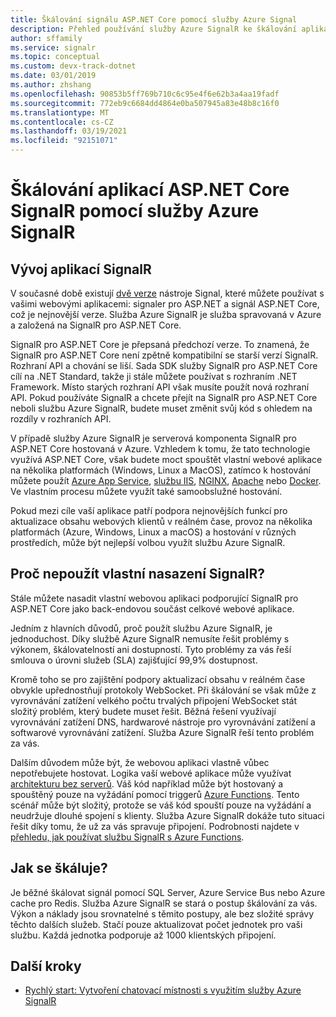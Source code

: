```yaml
---
title: Škálování signálu ASP.NET Core pomocí služby Azure Signal
description: Přehled používání služby Azure SignalR ke škálování aplikací ASP.NET Core SignalR.
author: sffamily
ms.service: signalr
ms.topic: conceptual
ms.custom: devx-track-dotnet
ms.date: 03/01/2019
ms.author: zhshang
ms.openlocfilehash: 90853b5ff769b710c6c95e4f6e62b3a4aa19fadf
ms.sourcegitcommit: 772eb9c6684dd4864e0ba507945a83e48b8c16f0
ms.translationtype: MT
ms.contentlocale: cs-CZ
ms.lasthandoff: 03/19/2021
ms.locfileid: "92151071"
---
```

# <a name="scale-aspnet-core-signalr-applications-with-azure-signalr-service"></a>Škálování aplikací ASP.NET Core SignalR pomocí služby Azure SignalR

## <a name="developing-signalr-apps"></a>Vývoj aplikací SignalR

V současné době existují [dvě verze](/aspnet/core/signalr/version-differences) nástroje Signal, které můžete používat s vašimi webovými aplikacemi: signaler pro ASP.NET a signál ASP.NET Core, což je nejnovější verze. Služba Azure SignalR je služba spravovaná v Azure a založená na SignalR pro ASP.NET Core.

SignalR pro ASP.NET Core je přepsaná předchozí verze. To znamená, že SignalR pro ASP.NET Core není zpětně kompatibilní se starší verzí SignalR. Rozhraní API a chování se liší. Sada SDK služby SignalR pro ASP.NET Core cílí na .NET Standard, takže ji stále můžete používat s rozhraním .NET Framework. Místo starých rozhraní API však musíte použít nová rozhraní API. Pokud používáte SignalR a chcete přejít na SignalR pro ASP.NET Core neboli službu Azure SignalR, budete muset změnit svůj kód s ohledem na rozdíly v rozhraních API.

V případě služby Azure SignalR je serverová komponenta SignalR pro ASP.NET Core hostovaná v Azure. Vzhledem k tomu, že tato technologie využívá ASP.NET Core, však budete moct spouštět vlastní webové aplikace na několika platformách (Windows, Linux a MacOS), zatímco k hostování můžete použít [Azure App Service](../app-service/overview.md), [službu IIS](/aspnet/core/host-and-deploy/iis/index), [NGINX](/aspnet/core/host-and-deploy/linux-nginx), [Apache](/aspnet/core/host-and-deploy/linux-apache) nebo [Docker](/aspnet/core/host-and-deploy/docker/index). Ve vlastním procesu můžete využít také samoobslužné hostování.

Pokud mezi cíle vaší aplikace patří podpora nejnovějších funkcí pro aktualizace obsahu webových klientů v reálném čase, provoz na několika platformách (Azure, Windows, Linux a macOS) a hostování v různých prostředích, může být nejlepší volbou využít službu Azure SignalR.

## <a name="why-not-deploy-signalr-myself"></a>Proč nepoužít vlastní nasazení SignalR?

Stále můžete nasadit vlastní webovou aplikaci podporující SignalR pro ASP.NET Core jako back-endovou součást celkové webové aplikace.

Jedním z hlavních důvodů, proč použít službu Azure SignalR, je jednoduchost. Díky službě Azure SignalR nemusíte řešit problémy s výkonem, škálovatelností ani dostupností. Tyto problémy za vás řeší smlouva o úrovni služeb (SLA) zajišťující 99,9% dostupnost.

Kromě toho se pro zajištění podpory aktualizací obsahu v reálném čase obvykle upřednostňují protokoly WebSocket. Při škálování se však může z vyrovnávání zatížení velkého počtu trvalých připojení WebSocket stát složitý problém, který budete muset řešit. Běžná řešení využívají vyrovnávání zatížení DNS, hardwarové nástroje pro vyrovnávání zatížení a softwarové vyrovnávání zatížení. Služba Azure SignalR řeší tento problém za vás.

Dalším důvodem může být, že webovou aplikaci vlastně vůbec nepotřebujete hostovat. Logika vaší webové aplikace může využívat [architekturu bez serverů](https://azure.microsoft.com/overview/serverless-computing/). Váš kód například může být hostovaný a spouštěný pouze na vyžádání pomocí triggerů [Azure Functions](../azure-functions/index.yml). Tento scénář může být složitý, protože se váš kód spouští pouze na vyžádání a neudržuje dlouhé spojení s klienty. Služba Azure SignalR dokáže tuto situaci řešit díky tomu, že už za vás spravuje připojení. Podrobnosti najdete v [přehledu, jak používat službu SignalR s Azure Functions](signalr-concept-azure-functions.md).

## <a name="how-does-it-scale"></a>Jak se škáluje?

Je běžné škálovat signál pomocí SQL Server, Azure Service Bus nebo Azure cache pro Redis. Služba Azure SignalR se stará o postup škálování za vás. Výkon a náklady jsou srovnatelné s těmito postupy, ale bez složité správy těchto dalších služeb. Stačí pouze aktualizovat počet jednotek pro vaši službu. Každá jednotka podporuje až 1000 klientských připojení.

## <a name="next-steps"></a>Další kroky

* [Rychlý start: Vytvoření chatovací místnosti s využitím služby Azure SignalR](signalr-quickstart-dotnet-core.md)